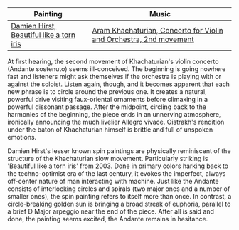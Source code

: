 
Painting | Music
-------- | -----
[Damien Hirst, Beautiful like a torn iris](http://damienhirst.com/beautiful-like-a-torn-iris-pai) | [Aram Khachaturian, Concerto for Violin and Orchestra, 2nd movement](https://open.spotify.com/track/5UqEjmkYYpEFoK1bWEiiIN?si=IONOiQ0LQkym_x7C3wwRjA)

At first hearing, the second movement of Khachaturian's violin concerto (Andante sostenuto) seems ill-conceived. The beginning is going nowhere fast and listeners might ask themselves if the orchestra is playing with or against the soloist. Listen again, though, and it becomes apparent that each new phrase is to circle around the previous one. It creates a natural, powerful drive visiting faux-oriental ornaments before climaxing in a powerful dissonant passage. After the midpoint, circling back to the harmonies of the beginning, the piece ends in an unnerving atmosphere, ironically announcing the much livelier Allegro vivace. Oistrakh's rendition under the baton of Khachaturian himself is brittle and full of unspoken emotions.

Damien Hirst's lesser known spin paintings are physically reminiscent of the structure of the Khachaturian slow movement. Particularly striking is 'Beautiful like a torn iris' from 2003. Done in primary colors harking back to the techno-optimist era of the last century, it evokes the imperfect, always off-center nature of man interacting with machine. Just like the Andante consists of interlocking circles and spirals (two major ones and a number of smaller ones), the spin painting refers to itself more than once. In contrast, a circle-breaking golden sun is bringing a broad streak of euphoria, parallel to a brief D Major arpeggio near the end of the piece. After all is said and done, the painting seems excited, the Andante remains in hesitance.
